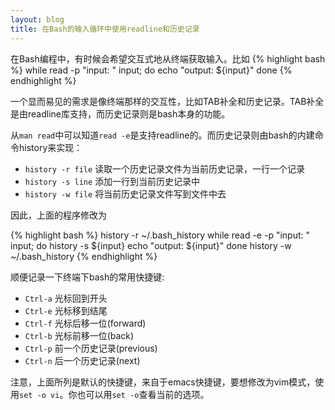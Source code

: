 ```yaml
---
layout: blog
title: 在Bash的输入循环中使用readline和历史记录
---
```


在Bash编程中，有时候会希望交互式地从终端获取输入。比如
{% highlight bash %}
while read -p "input: " input; do
	echo "output:  ${input}"
done
{% endhighlight %}

一个显而易见的需求是像终端那样的交互性，比如TAB补全和历史记录。TAB补全是由readline库支持，而历史记录则是bash本身的功能。

从`man read`中可以知道`read -e`是支持readline的。而历史记录则由bash的内建命令history来实现：

  - `history -r file` 读取一个历史记录文件为当前历史记录，一行一个记录
  - `history -s line` 添加一行到当前历史记录中
  - `history -w file` 将当前历史记录文件写到文件中去

因此，上面的程序修改为

{% highlight bash %}
history -r ~/.bash_history
while read -e -p "input: " input; do
	history -s ${input}
	echo "output:  ${input}"
done
history -w ~/.bash_history
{% endhighlight %}

顺便记录一下终端下bash的常用快捷键:

  - `Ctrl-a` 光标回到开头
  - `Ctrl-e` 光标移到结尾
  - `Ctrl-f` 光标后移一位(forward)
  - `Ctrl-b` 光标前移一位(back)
  - `Ctrl-p` 前一个历史记录(previous)
  - `Ctrl-n` 后一个历史记录(next)

注意，上面所列是默认的快捷键，来自于emacs快捷键，要想修改为vim模式，使用`set -o vi`。你也可以用`set -o`查看当前的选项。

